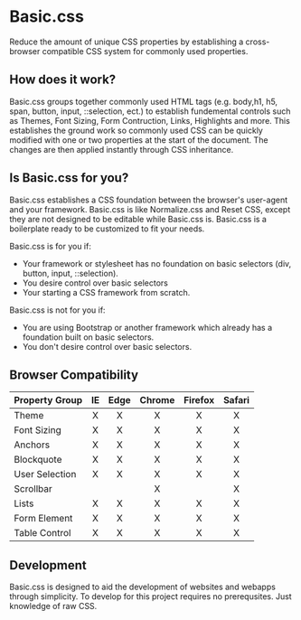 # Basic.css
Reduce the amount of unique CSS properties by establishing a cross-browser compatible CSS system for commonly used properties.

## How does it work?
Basic.css groups together commonly used HTML tags (e.g. body,h1, h5, span, button, input, ::selection, ect.) to establish fundemental controls such as Themes, Font Sizing, Form Contruction, Links, Highlights and more. This establishes the ground work so commonly used CSS can be quickly modified with one or two properties at the start of the document. The changes are then applied instantly through CSS inheritance. 

## Is Basic.css for you?
Basic.css establishes a CSS foundation between the browser's user-agent and your framework. Basic.css is like Normalize.css and Reset CSS, except they are not designed to be editable while Basic.css is. Basic.css is a boilerplate ready to be customized to fit your needs. 

Basic.css is for you if:
* Your framework or stylesheet has no foundation on basic selectors (div, button, input, ::selection).
* You desire control over basic selectors
* Your starting a CSS framework from scratch.

Basic.css is not for you if:
* You are using Bootstrap or another framework which already has a foundation built on basic selectors.
* You don't desire control over basic selectors.

## Browser Compatibility
| Property Group | IE | Edge | Chrome | Firefox | Safari |
|:-------------- |:--:|:----:|:------:|:-------:|:------:|
| Theme          |X   |X     |X       |X        |X       |
| Font Sizing    |X   |X     |X       |X        |X       |
| Anchors        |X   |X     |X       |X        |X       |
| Blockquote     |X   |X     |X       |X        |X       |
| User Selection |X   |X     |X       |X        |X       |
| Scrollbar      |    |      |X       |         |X       |
| Lists          |X   |X     |X       |X        |X       |
| Form Element   |X   |X     |X       |X        |X       |
| Table Control  |X   |X     |X       |X        |X       |

## Development
Basic.css is designed to aid the development of websites and webapps through simplicity. To develop for this project requires no prerequsites. Just knowledge of raw CSS.
